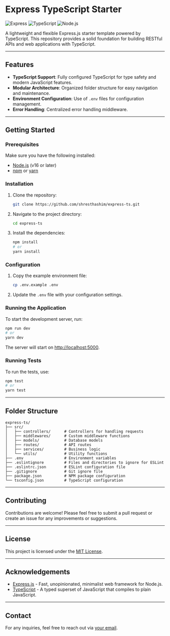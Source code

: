 # Express TypeScript Starter

![Express](https://img.shields.io/badge/Express-4.17.1-brightgreen) ![TypeScript](https://img.shields.io/badge/TypeScript-4.5.4-blue) ![Node.js](https://img.shields.io/badge/Node.js-16.13.1-green)

A lightweight and flexible Express.js starter template powered by TypeScript. This repository provides a solid foundation for building RESTful APIs and web applications with TypeScript.

---

## Features

- **TypeScript Support**: Fully configured TypeScript for type safety and modern JavaScript features.
- **Modular Architecture**: Organized folder structure for easy navigation and maintenance.
- **Environment Configuration**: Use of `.env` files for configuration management.
- **Error Handling**: Centralized error handling middleware.

---

## Getting Started

### Prerequisites

Make sure you have the following installed:

- [Node.js](https://nodejs.org/) (v16 or later)
- [npm](https://www.npmjs.com/) or [yarn](https://yarnpkg.com/)

### Installation

1. Clone the repository:

   ```bash
   git clone https://github.com/shresthashim/express-ts.git
   ```

2. Navigate to the project directory:

   ```bash
   cd express-ts
   ```

3. Install the dependencies:

   ```bash
   npm install
   # or
   yarn install
   ```

### Configuration

1. Copy the example environment file:

   ```bash
   cp .env.example .env
   ```

2. Update the `.env` file with your configuration settings.

### Running the Application

To start the development server, run:

```bash
npm run dev
# or
yarn dev
```

The server will start on [http://localhost:5000](http://localhost:3000).

### Running Tests

To run the tests, use:

```bash
npm test
# or
yarn test
```

---

## Folder Structure

```
express-ts/
├── src/
│   ├── controllers/      # Controllers for handling requests
│   ├── middlewares/      # Custom middleware functions
│   ├── models/           # Database models
│   ├── routes/           # API routes
│   ├── services/         # Business logic
│   └── utils/            # Utility functions
├── .env                  # Environment variables
├── .eslintignore         # Files and directories to ignore for ESLint
├── .eslintrc.json        # ESLint configuration file
├── .gitignore            # Git ignore file
├── package.json          # NPM package configuration
└── tsconfig.json         # TypeScript configuration

```

---

## Contributing

Contributions are welcome! Please feel free to submit a pull request or create an issue for any improvements or suggestions.

---

## License

This project is licensed under the [MIT License](LICENSE).

---

## Acknowledgements

- [Express.js](https://expressjs.com/) - Fast, unopinionated, minimalist web framework for Node.js.
- [TypeScript](https://www.typescriptlang.org/) - A typed superset of JavaScript that compiles to plain JavaScript.

---

## Contact

For any inquiries, feel free to reach out via [your email](mailto:ashim@ashimshrestha.me).
